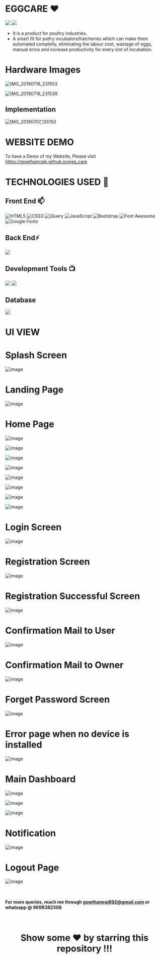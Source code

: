 # EGGCARE ❤️ 

![](https://img.shields.io/github/languages/count/gowthamrajk/egg_care)   ![](https://img.shields.io/github/languages/top/gowthamrajk/egg_care)

- It is a product for poultry industries. 
- A smart fit for poltry incubators/hatcheries which can make them automated completly, eliminating the labour cost, wastage of eggs, manual erros and increase productivity for every slot of incubation.

# Hardware Images

![IMG_20190716_231553](https://user-images.githubusercontent.com/43011442/124151982-ba527f00-dab0-11eb-85cc-ca347dc9f23a.jpg)

![IMG_20190716_231539](https://user-images.githubusercontent.com/43011442/124152053-cd654f00-dab0-11eb-95fb-b41874a6c9c6.jpg)


## Implementation 

![IMG_20190707_135150](https://user-images.githubusercontent.com/43011442/124152339-0ef5fa00-dab1-11eb-8c93-62920ba181c1.JPG)


# WEBSITE DEMO

To have a Demo of my Website, Please visit https://gowthamrajk.github.io/egg_care

# TECHNOLOGIES USED 📌

## Front End 📫

![HTML5](https://img.shields.io/static/v1?style=for-the-badge&message=HTML5&color=E34F26&logo=HTML5&logoColor=FFFFFF&label=)
![CSS3](https://img.shields.io/static/v1?style=for-the-badge&message=CSS3&color=1572B6&logo=CSS3&logoColor=FFFFFF&label=)
![jQuery](https://img.shields.io/static/v1?style=for-the-badge&message=jQuery&color=0769AD&logo=jQuery&logoColor=FFFFFF&label=)
![JavaScript](https://img.shields.io/static/v1?style=for-the-badge&message=JavaScript&color=222222&logo=JavaScript&logoColor=F7DF1E&label=)
![Bootstrap](https://img.shields.io/static/v1?style=for-the-badge&message=Bootstrap&color=7952B3&logo=Bootstrap&logoColor=FFFFFF&label=)
![Font Awesome](https://img.shields.io/static/v1?style=for-the-badge&message=Font+Awesome&color=339AF0&logo=Font+Awesome&logoColor=FFFFFF&label=)
![Google Fonts](https://img.shields.io/static/v1?style=for-the-badge&message=Google+Fonts&color=4285F4&logo=Google+Fonts&logoColor=FFFFFF&label=)

## Back End⚡

![](https://img.shields.io/static/v1?style=for-the-badge&message=Firebase&color=222222&logo=Firebase&logoColor=FFCA28&label=)

## Development Tools 📺

![](https://img.shields.io/static/v1?style=for-the-badge&message=Sublime+Text&color=222222&logo=Sublime+Text&logoColor=FF9800&label=)
![](https://img.shields.io/static/v1?style=for-the-badge&message=Visual+Studio+Code&color=007ACC&logo=Visual+Studio+Code&logoColor=FFFFFF&label=)

## Database

![](https://img.shields.io/static/v1?style=for-the-badge&message=Firebase&color=222222&logo=Firebase&logoColor=FFCA28&label=)


# UI VIEW

# Splash Screen

![image](https://user-images.githubusercontent.com/43011442/115151274-c8842800-a089-11eb-88ce-2f7c266476a7.png)

# Landing Page

![image](https://user-images.githubusercontent.com/43011442/115151340-17ca5880-a08a-11eb-850e-0e77790c7a4a.png)

# Home Page

![image](https://user-images.githubusercontent.com/43011442/115151369-32043680-a08a-11eb-907e-4151adce436d.png)

![image](https://user-images.githubusercontent.com/43011442/115151390-46e0ca00-a08a-11eb-809e-d9891f607842.png)

![image](https://user-images.githubusercontent.com/43011442/115151407-5829d680-a08a-11eb-812b-13a819042a61.png)

![image](https://user-images.githubusercontent.com/43011442/115151426-6677f280-a08a-11eb-9aea-7729412789ec.png)

![image](https://user-images.githubusercontent.com/43011442/115151431-71328780-a08a-11eb-8bc0-940b2708bedc.png)

![image](https://user-images.githubusercontent.com/43011442/115151456-8c04fc00-a08a-11eb-9419-edb2164bc2a3.png)

![image](https://user-images.githubusercontent.com/43011442/115151468-9d4e0880-a08a-11eb-97c4-397f2f39dcfd.png)

![image](https://user-images.githubusercontent.com/43011442/115151479-ae971500-a08a-11eb-82bf-008d189c5041.png)

# Login Screen

![image](https://user-images.githubusercontent.com/43011442/115151499-c1114e80-a08a-11eb-9b5e-210efa538d9e.png)

# Registration Screen

![image](https://user-images.githubusercontent.com/43011442/115151517-cd95a700-a08a-11eb-8efa-b982fa8e05e1.png)

# Registration Successful Screen

![image](https://user-images.githubusercontent.com/43011442/115151561-fe75dc00-a08a-11eb-86a8-f19086f6a772.png)

# Confirmation Mail to User

![image](https://user-images.githubusercontent.com/43011442/115153133-0f761b80-a092-11eb-81d6-cd78fc2f8246.png)

# Confirmation Mail to Owner

![image](https://user-images.githubusercontent.com/43011442/115153160-3fbdba00-a092-11eb-8f0f-e7ec6d789c57.png)

# Forget Password Screen

![image](https://user-images.githubusercontent.com/43011442/115151569-06ce1700-a08b-11eb-949c-e914640e164f.png)

# Error page when no device is installed

![image](https://user-images.githubusercontent.com/43011442/115153006-59123680-a091-11eb-9203-b97918238d5a.png)

# Main Dashboard

![image](https://user-images.githubusercontent.com/43011442/115152894-cec9d280-a090-11eb-92b4-17401a017583.png)

![image](https://user-images.githubusercontent.com/43011442/115152911-dbe6c180-a090-11eb-8073-87eeea968076.png)

![image](https://user-images.githubusercontent.com/43011442/115152916-e608c000-a090-11eb-91ea-abc91d4458a0.png)

# Notification

![image](https://user-images.githubusercontent.com/43011442/115152922-f15beb80-a090-11eb-8002-543933ca2aa0.png)

# Logout Page

![image](https://user-images.githubusercontent.com/43011442/115152932-00429e00-a091-11eb-9dcc-f3881506068c.png)


<br><br>
**For more queries, reach me through gowthamraj692@gmail.com or whatsapp @ 9698382306**

<br>
<div align="center">

# Show some ❤️ by starring this repository !!!

</div>
  
  
